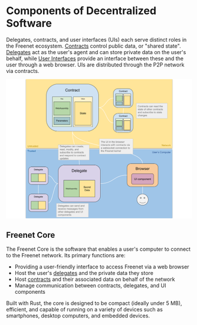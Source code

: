 # Components of Decentralized Software

Delegates, contracts, and user interfaces (UIs) each serve distinct roles in the
Freenet ecosystem. [Contracts](contracts.md) control public data, or "shared
state". [Delegates](delegates.md) act as the user's agent and can store private
data on the user's behalf, while [User Interfaces](ui.md) provide an interface
between these and the user through a web browser. UIs are distributed through
the P2P network via contracts.

![Architectural Primitives Diagram](components.svg)

## Freenet Core

The Freenet Core is the software that enables a user's computer to connect to
the Freenet network. Its primary functions are:

- Providing a user-friendly interface to access Freenet via a web browser
- Host the user's [delegates](delegates.md) and the private data they store
- Host [contracts](contracts.md) and their associated data on behalf of the
  network
- Manage communication between contracts, delegates, and UI components

Built with Rust, the core is designed to be compact (ideally under 5 MB),
efficient, and capable of running on a variety of devices such as smartphones,
desktop computers, and embedded devices.
